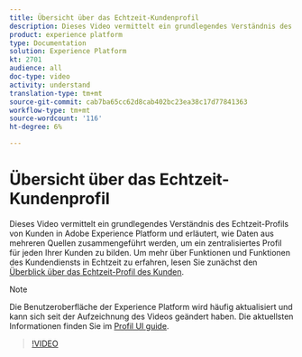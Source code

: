 ```yaml
---
title: Übersicht über das Echtzeit-Kundenprofil
description: Dieses Video vermittelt ein grundlegendes Verständnis des Echtzeit-Profils von Kunden innerhalb von Adobe Experience Platform und beschreibt, wie Profil in der Plattform-Benutzeroberfläche durchsucht werden.
product: experience platform
type: Documentation
solution: Experience Platform
kt: 2701
audience: all
doc-type: video
activity: understand
translation-type: tm+mt
source-git-commit: cab7ba65cc62d8cab402bc23ea38c17d77841363
workflow-type: tm+mt
source-wordcount: '116'
ht-degree: 6%

---
```



# Übersicht über das Echtzeit-Kundenprofil

Dieses Video vermittelt ein grundlegendes Verständnis des Echtzeit-Profils von Kunden in Adobe Experience Platform und erläutert, wie Daten aus mehreren Quellen zusammengeführt werden, um ein zentralisiertes Profil für jeden Ihrer Kunden zu bilden. Um mehr über Funktionen und Funktionen des Kundendiensts in Echtzeit zu erfahren, lesen Sie zunächst den [Überblick über das Echtzeit-Profil des Kunden](../home.md).

>[!NOTE]
>
>Die Benutzeroberfläche der Experience Platform wird häufig aktualisiert und kann sich seit der Aufzeichnung des Videos geändert haben. Die aktuellsten Informationen finden Sie im [Profil UI guide](../ui/user-guide.md).

>[!VIDEO](https://video.tv.adobe.com/v/27251?quality=12&learn=on&captions=eng)